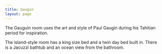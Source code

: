 ```yaml
---
title: Gaugin
layout: page
---
```


The Gauguin room uses the art and style of Paul Gaugin during his Tahitian period for inspiration.

The island-style room has a king size bed and a twin day bed built in. There is a Jacuzzi bathtub and an ocean view from the bathroom.

